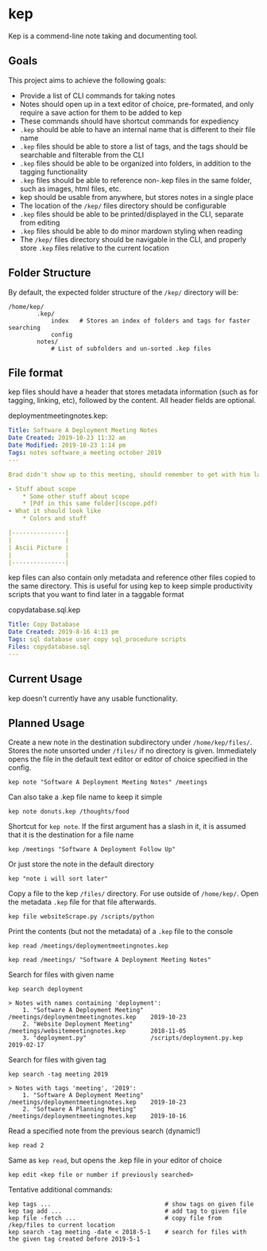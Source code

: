 # kep

Kep is a commend-line note taking and documenting tool.

## Goals

This project aims to achieve the following goals:

* Provide a list of CLI commands for taking notes
* Notes should open up in a text editor of choice, pre-formated, and only require a save action for them to be added to kep
* These commands should have shortcut commands for expediency
* `.kep` should be able to have an internal name that is different to their file name
* `.kep` files should be able to store a list of tags, and the tags should be searchable and filterable from the CLI
* `.kep` files should be able to be organized into folders, in addition to the tagging functionality
* `.kep` files should be able to reference non-.kep files in the same folder, such as images, html files, etc.
* kep should be usable from anywhere, but stores notes in a single place
* The location of the `/kep/` files directory should be configurable
* `.kep` files should be able to be printed/displayed in the CLI, separate from editing
* `.kep` files should be able to do minor mardown styling when reading
* The `/kep/` files directory should be navigable in the CLI, and properly store `.kep` files relative to the current location

## Folder Structure

By default, the expected folder structure of the `/kep/` directory will be:

```shell
/home/kep/
        .kep/
            index   # Stores an index of folders and tags for faster searching
            config
        notes/
            # List of subfolders and un-sorted .kep files
```

## File format

kep files should have a header that stores metadata information (such as for tagging, linking, etc), followed by the content.
All header fields are optional.

deploymentmeetingnotes.kep:
```yaml
Title: Software A Deployment Meeting Notes
Date Created: 2019-10-23 11:32 am
Date Modified: 2019-10-23 1:14 pm
Tags: notes software_a meeting october 2019
---

Brad didn't show up to this meeting, should remember to get with him later to review

- Stuff about scope
    * Some other stuff about scope
    * [Pdf in this same folder](scope.pdf)
- What it should look like
    * Colors and stuff

|---------------|
|               |
| Ascii Picture |
|               |
|---------------|
```

kep files can also contain only metadata and reference other files copied to the same directory.
This is useful for using kep to keep simple productivity scripts that you want to find later in a taggable format

copydatabase.sql.kep
```yaml
Title: Copy Database
Date Created: 2019-8-16 4:13 pm
Tags: sql database user copy sql_procedure scripts
Files: copydatabase.sql
---
```

## Current Usage

kep doesn't currently have any usable functionality.

## Planned Usage

Create a new note in the destination subdirectory under `/home/kep/files/`. Stores the note unsorted under `/files/` if no directory is given. Immediately opens the file in the default text editor or editor of choice specified in the config.

```shell
kep note "Software A Deployment Meeting Notes" /meetings
```

Can also take a .kep file name to keep it simple

```shell
kep note donuts.kep /thoughts/food
```

Shortcut for `kep note`. If the first argument has a slash in it, it is assumed that it is the destination for a file name

```shell
kep /meetings "Software A Deployment Follow Up"
```

Or just store the note in the default directory
```shell
kep "note i will sort later"
```

Copy a file to the kep `/files/` directory. For use outside of `/home/kep/`. Open the metadata `.kep` file for that file afterwards.

```shell
kep file websiteScrape.py /scripts/python
```

Print the contents (but not the metadata) of a `.kep` file to the console

```shell
kep read /meetings/deploymentmeetingnotes.kep
```

```shell
kep read /meetings/ "Software A Deployment Meeting Notes"
```

Search for files with given name

```
kep search deployment

> Notes with names containing 'deployment':
    1. "Software A Deployment Meeting"  /meetings/deploymentmeetingnotes.kep    2019-10-23
    2. "Website Deployment Meeting"     /meetings/websitemeetingnotes.kep       2018-11-05
    3. "deployment.py"                  /scripts/deployment.py.kep              2019-02-17
```

Search for files with given tag

```
kep search -tag meeting 2019

> Notes with tags 'meeting', '2019':
    1. "Software A Deployment Meeting"  /meetings/deploymentmeetingnotes.kep    2019-10-23
    2. "Software A Planning Meeting"    /meetings/deploymentmeetingnotes.kep    2019-10-16
```

Read a specified note from the previous search (dynamic!)

```shell
kep read 2
```

Same as `kep read`, but opens the .kep file in your editor of choice

```shell
kep edit <kep file or number if previously searched>
```

Tentative additional commands:

```shell
kep tags ...                                # show tags on given file
kep tag add ...                             # add tag to given file
kep file -fetch ...                         # copy file from /kep/files to current location
kep search -tag meeting -date < 2018-5-1    # search for files with the given tag created before 2019-5-1
```

